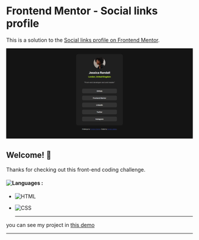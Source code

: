 # Frontend Mentor - Social links profile

This is a solution to the [Social links profile on Frontend Mentor](https://www.frontendmentor.io/challenges/social-links-profile-UG32l9m6dQ).  


![Design preview for the Recipe page coding challenge](pic2.png)

## Welcome! 👋

Thanks for checking out this front-end coding challenge.

#### ![Languages](https://img.shields.io/github/languages/count/zeynab-jalalian/Social-links-profile) :
 - ![HTML](https://img.shields.io/badge/Html-orange)
 - ![CSS](https://img.shields.io/badge/Css-blue)

      ---
 you can see my project in [this demo](https://zeynab-jalalian.github.io/Social-links-profile/)
  ___



